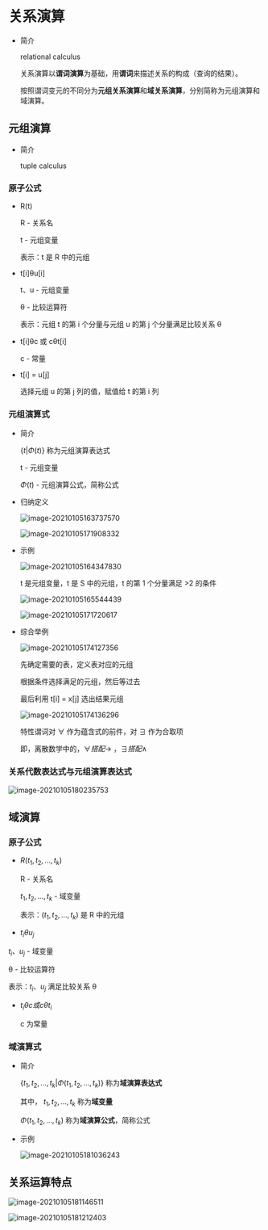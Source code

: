 # 关系演算

- 简介

  relational calculus

  关系演算以**谓词演算**为基础，用**谓词**来描述关系的构成（查询的结果）。
  
  按照谓词变元的不同分为**元组关系演算**和**域关系演算**，分别简称为元组演算和域演算。

## 元组演算

- 简介

  tuple calculus

### 原子公式

- R(t)

  R - 关系名

  t - 元组变量

  表示：t 是 R 中的元组

- t[i]θu[i]

  t、u - 元组变量

  θ - 比较运算符

  表示：元组 t 的第 i 个分量与元组 u 的第 j 个分量满足比较关系 θ

- t[i]θc 或 cθt[i]

  c - 常量

- t[i] = u[j]

  选择元组 u 的第 j 列的值，赋值给 t 的第 i 列

### 元组演算式

- 简介

    $\{t | \Phi(t)\}$ 称为元组演算表达式

    t - 元组变量

    $\Phi(t)$ - 元组演算公式，简称公式

- 归纳定义

  ![image-20210105163737570](https://gitee.com/twilight_h_1184651848/pic-go-img/raw/master/database/relationalLanguage/20210105163843.png)

  ![image-20210105171908332](https://gitee.com/twilight_h_1184651848/pic-go-img/raw/master/database/relationalLanguage/20210105171911.png)

- 示例

  ![image-20210105164347830](https://gitee.com/twilight_h_1184651848/pic-go-img/raw/master/database/relationalLanguage/20210105164349.png)

  t 是元组变量，t 是 S 中的元组，t 的第 1 个分量满足 >2 的条件

  ![image-20210105165544439](https://gitee.com/twilight_h_1184651848/pic-go-img/raw/master/database/relationalLanguage/20210105165548.png)

  ![image-20210105171720617](https://gitee.com/twilight_h_1184651848/pic-go-img/raw/master/database/relationalLanguage/20210105171722.png)

- 综合举例

  ![image-20210105174127356](https://gitee.com/twilight_h_1184651848/pic-go-img/raw/master/database/relationalLanguage/20210105174128.png)

  先确定需要的表，定义表对应的元组

  根据条件选择满足的元组，然后等过去

  最后利用 t[i] = x[j] 选出结果元组

  ![image-20210105174136296](https://gitee.com/twilight_h_1184651848/pic-go-img/raw/master/database/relationalLanguage/20210105174138.png)

  特性谓词对 $\forall$ 作为蕴含式的前件，对 $\exists$ 作为合取项

  即，离散数学中的，$\forall 搭配 \to$ ，$\exists 搭配 \wedge$

### 关系代数表达式与元组演算表达式

![image-20210105180235753](https://gitee.com/twilight_h_1184651848/pic-go-img/raw/master/database/relationalLanguage/20210105180236.png)

## 域演算

### 原子公式

- $R(t_1, t_2, ... , t_k)$ 

  R - 关系名

  $t_1, t_2, ... , t_k$ - 域变量

  表示：$(t_1, t_2, ... , t_k)$  是 R 中的元组

-  $t_i \theta u_j$

  $t_i、u_j$ - 域变量

  θ - 比较运算符

  表示：$t_i、u_j$ 满足比较关系 θ

- $t_iθc 或 cθt_i$

  c 为常量

### 域演算式

- 简介

  $\{t_1, t_2, ..., t_k | \Phi (t_1, t_2, ... , t_k)\}$ 称为**域演算表达式**

  其中， $t_1, t_2, ... , t_k$ 称为**域变量**

  $\Phi (t_1, t_2, ... , t_k)$ 称为**域演算公式**，简称公式

- 示例

  ![image-20210105181036243](https://gitee.com/twilight_h_1184651848/pic-go-img/raw/master/database/relationalLanguage/20210105181037.png)

## 关系运算特点

![image-20210105181146511](https://gitee.com/twilight_h_1184651848/pic-go-img/raw/master/database/relationalLanguage/20210105181147.png)

![image-20210105181212403](https://gitee.com/twilight_h_1184651848/pic-go-img/raw/master/database/relationalLanguage/20210105181213.png)